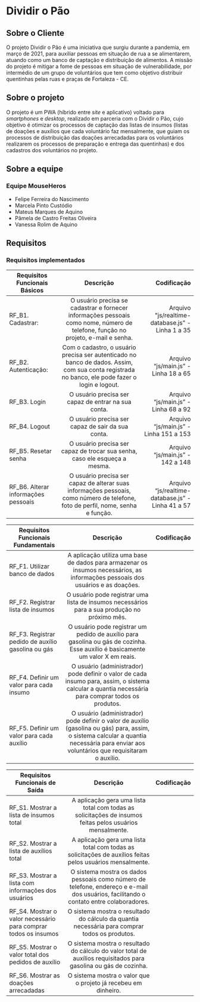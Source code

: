 # Dividir o Pão

## Sobre o Cliente

O projeto Dividir o Pão é uma iniciativa que surgiu durante a pandemia, em março de 2021, para auxiliar pessoas em situação de rua a se alimentarem, atuando como um banco de captação e distribuição de alimentos. A missão do projeto é mitigar a fome de pessoas em situação de vulnerabilidade, por intermédio de um grupo de voluntários que tem como objetivo distribuir quentinhas pelas ruas e praças de Fortaleza - CE. 

## Sobre o projeto

O projeto é um PWA (híbrido entre _site_ e aplicativo) voltado para _smartphones_ e _desktop_, realizado em parceria com o Dividir o Pão, cujo objetivo é otimizar os processos de captação das listas de insumos (listas de doações e auxílios que cada voluntário faz mensalmente, que guiam os processos de distribuição das doações arrecadadas para os voluntários realizarem os processos de preparação e entrega das quentinhas) e dos cadastros dos voluntários no projeto.

## Sobre a equipe

### Equipe MouseHeros

- Felipe Ferreira do Nascimento
- Marcela Pinto Custódio
- Mateus Marques de Aquino
- Pâmela de Castro Freitas Oliveira 
- Vanessa Rolim de Aquino 


## Requisitos

### Requisitos implementados
|Requisitos Funcionais Básicos |     Descrição      |  Codificação |
|----------|:-------------:|------:|
| RF_B1. Cadastrar: |  O usuário precisa se cadastrar e fornecer informações pessoais como nome, número de telefone, função no projeto, e-mail e senha.|Arquivo "js/realtime-database.js" - Linha 1 a 35  |
| RF_B2. Autenticação: |    Com o cadastro, o usuário precisa ser autenticado no banco de dados. Assim, com sua conta registrada no banco, ele pode fazer o login e logout.| Arquivo “js/main.js” -  Linha 18 a 65  |
| RF_B3. Login | O usuário precisa ser capaz de entrar na sua conta.| Arquivo “js/main.js” - Linha 68 a 92  |
| RF_B4. Logout |  O usuário precisa ser capaz de sair da sua conta.| Arquivo “js/main.js” - Linha 151 a 153 |
| RF_B5. Resetar senha |    O usuário precisa ser capaz de trocar sua senha, caso ele esqueça a mesma.| Arquivo “js/main.js” - 142 a 148   |
| RF_B6. Alterar informações pessoais | O usuário precisa ser capaz de alterar suas informações pessoais, como número de telefone, foto de perfil, nome, senha e função.| Arquivo “js/realtime-database.js” - Linha 41 a 57   |


|Requisitos Funcionais Fundamentais |     Descrição      |  Codificação |
|----------|:-------------:|------:|
| RF_F1. Utilizar banco de dados |  A aplicação utiliza uma base de dados para armazenar os insumos necessários, as informações pessoais dos usuários e as doações. |  |
| RF_F2. Registrar lista de insumos |    O usuário pode registrar uma lista de insumos necessários para a sua produção no próximo mês.|    |
| RF_F3. Registrar pedido de auxílio gasolina ou gás | O usuário pode registrar um pedido de auxílio para gasolina ou gás de cozinha. Esse auxílio é basicamente um valor X em reais.|     |
| RF_F4. Definir um valor para cada insumo | O usuário (administrador) pode definir o valor de cada insumo para, assim, o sistema calcular a quantia necessária para comprar todos os produtos.|     |
| RF_F5. Definir um valor para cada auxílio | O usuário (administrador) pode definir o valor de auxílio (gasolina ou gás) para, assim, o sistema calcular a quantia necessária para enviar aos voluntários que requisitaram o auxílio.|   |


|Requisitos Funcionais de Saída |     Descrição      |  Codificação |
|----------|:-------------:|------:|
| RF_S1. Mostrar a lista de insumos total |  A aplicação gera uma lista total com todas as solicitações de insumos feitas pelos usuários mensalmente.| |
| RF_S2. Mostrar a lista de auxílios total |    A aplicação gera uma lista total com todas as solicitações de auxílios feitas pelos usuários mensalmente.|    |
| RF_S3. Mostrar a lista com informações dos usuários | O sistema mostra os dados pessoais como número de telefone, endereço e e-mail dos usuários, facilitando o contato entre colaboradores.|    |
| RF_S4. Mostrar o valor necessário para comprar todos os insumos |  O sistema mostra o resultado do cálculo da quantia necessária para comprar todos os produtos.|  |
| RF_S5. Mostrar o valor total dos pedidos de auxílio |    O sistema mostra o resultado do cálculo do valor total de auxílios requisitados para gasolina ou gás de cozinha.|   |
| RF_S6. Mostrar as doações arrecadadas | O sistema mostra o valor que o projeto já recebeu em dinheiro.|     |

